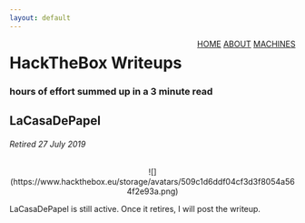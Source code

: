 ```yaml
---
layout: default
---
```

<html>
<div class="topnav">  
  <div style="float:right">
    <a href="https://yaboygmoney.github.io/htb/index.html">HOME</a>
    <a href="https://yaboygmoney.github.io/htb/about.html">ABOUT</a>
    <a href="https://yaboygmoney.github.io/htb/machines.html">MACHINES</a>
  </div>
</div>
</html>

# HackTheBox Writeups
### hours of effort summed up in a 3 minute read

## LaCasaDePapel
###### Retired 27 July 2019
<p align=center>
![](https://www.hackthebox.eu/storage/avatars/509c1d6ddf04cf3d3f8054a564f2e93a.png)
</p>
LaCasaDePapel is still active. Once it retires, I will post the writeup.
